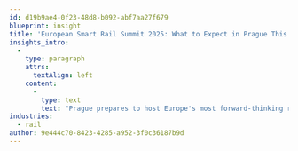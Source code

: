 ```yaml
---
id: d19b9ae4-0f23-48d8-b092-abf7aa27f679
blueprint: insight
title: 'European Smart Rail Summit 2025: What to Expect in Prague This December'
insights_intro:
  -
    type: paragraph
    attrs:
      textAlign: left
    content:
      -
        type: text
        text: "Prague prepares to host Europe's most forward-thinking rail freight professionals for two days of innovation, collaboration, and strategic discussions. This year's agenda tackles everything from digital freight corridors to sustainable wagon technologies. Here's your preview of what's coming to the Czech capital."
industries:
  - rail
author: 9e444c70-8423-4285-a952-3f0c36187b9d
---
```

